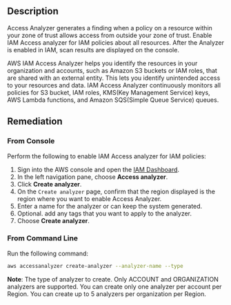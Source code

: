 ## Description

Access Analyzer generates a finding when a policy on a resource within your zone of trust allows access from outside your zone of trust.
Enable IAM Access analyzer for IAM policies about all resources. After the Analyzer is enabled in IAM, scan results are displayed on the console.

AWS IAM Access Analyzer helps you identify the resources in your organization and accounts, such as Amazon S3 buckets or IAM roles, that are shared with an external entity. This lets you identify unintended access to your resources and data. IAM Access Analyzer continuously monitors all policies for S3 bucket, IAM roles, KMS(Key Management Service) keys, AWS Lambda functions, and Amazon SQS(Simple Queue Service) queues.

## Remediation

### From Console

Perform the following to enable IAM Access analyzer for IAM policies:

1. Sign into the AWS console and open the [IAM Dashboard](https://console.aws.amazon.com/iam/home#/home).
2. In the left navigation pane, choose **Access analyzer**.
3. Click **Create analyzer**.
4. On the `Create analyzer` page, confirm that the region displayed is the region where you want to enable Access Analyzer.
5. Enter a name for the analyzer or can keep the system generated.
6. Optional. add any tags that you want to apply to the analyzer.
7. Choose **Create analyzer**.

### From Command Line

Run the following command:

```bash
aws accessanalyzer create-analyzer --analyzer-name --type
```

**Note**: The type of analyzer to create. Only ACCOUNT and ORGANIZATION analyzers are supported. You can create only one analyzer per account per Region. You can create up to 5 analyzers per organization per Region.